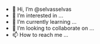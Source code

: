 - 👋 Hi, I’m @selvasselvas
- 👀 I’m interested in ...
- 🌱 I’m currently learning ...
- 💞️ I’m looking to collaborate on ...
- 📫 How to reach me ...

<!---
selvasselvas/selvasselvas is a ✨ special ✨ repository because its `README.md` (this file) appears on your GitHub profile.
You can click the Preview link to take a look at your changes.
--->
